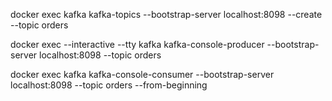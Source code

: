 docker exec kafka kafka-topics --bootstrap-server localhost:8098 --create --topic orders

docker exec --interactive --tty kafka kafka-console-producer --bootstrap-server localhost:8098 --topic orders

docker exec kafka kafka-console-consumer --bootstrap-server localhost:8098 --topic orders --from-beginning